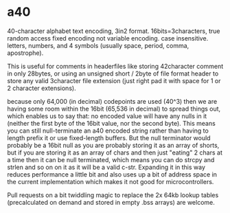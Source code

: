 # a40
40-character alphabet text encoding, 3in2 format. 16bits=3characters, true random access fixed encoding not variable encoding. case insensitive. letters, numbers, and 4 symbols (usually space, period, comma, apostrophe).



This is useful for comments in headerfiles like storing 42character comment in only 28bytes, or using an unsigned short / 2byte of file format header to store any valid 3character file extension (just right pad it with space for 1 or 2 character extensions).

because only 64,000 (in decimal) codepoints are used (40^3) then we are having some room within the 16bit (65,536 in decimal) to spread things out, which enables us to say that: no encoded value will have any nulls in it (neither the first byte of the 16bit value, nor the second byte). This means you can still null-terminate an a40 encoded string rather than having to length prefix it or use fixed-length buffers. But the null terminator would probably be a 16bit null as you are probably storing it as an array of shorts, but if you are storing it as an array of chars and then just "eating" 2 chars at a time then it can be null terminated, which means you can do strcpy and strlen and so on on it as it will be a valid c-str. Expanding it in this way reduces performance a little bit and also uses up a bit of address space in the current implementation which makes it not good for microcontrollers.


Pull requests on a bit twiddling magic to replace the 2x 64kb lookup tables (precalculated on demand and stored in empty .bss arrays) are welcome.

